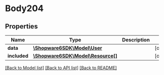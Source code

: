 # Body204

## Properties
Name | Type | Description | Notes
------------ | ------------- | ------------- | -------------
**data** | [**\Shopware6SDK\Model\User**](User.md) |  | [optional] 
**included** | [**\Shopware6SDK\Model\Resource[]**](Resource.md) |  | [optional] 

[[Back to Model list]](../../README.md#documentation-for-models) [[Back to API list]](../../README.md#documentation-for-api-endpoints) [[Back to README]](../../README.md)

